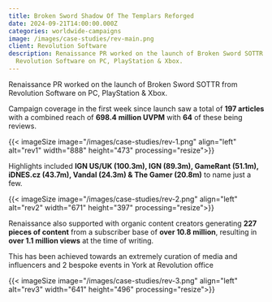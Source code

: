 ```yaml
---
title: Broken Sword Shadow Of The Templars Reforged
date: 2024-09-21T14:00:00.000Z
categories: worldwide-campaigns
image: /images/case-studies/rev-main.png
client: Revolution Software
description: Renaissance PR worked on the launch of Broken Sword SOTTR from
  Revolution Software on PC, PlayStation & Xbox.
---
```

Renaissance PR worked on the launch of Broken Sword SOTTR from Revolution Software on PC, PlayStation & Xbox.

Campaign coverage in the first week since launch saw a total of **197 articles** with a combined reach of **698.4 million UVPM** with **64** of these being reviews.

{{< imageSize image="/images/case-studies/rev-1.png" align="left"  alt="rev1" width="888" height="473" processing="resize">}}

Highlights included **IGN US/UK (100.3m), IGN (89.3m), GameRant (51.1m), iDNES.cz (43.7m), Vandal (24.3m) & The Gamer (20.8m)** to name just a few.

{{< imageSize image="/images/case-studies/rev-2.png" align="left"  alt="rev2" width="671" height="397" processing="resize">}}

Renaissance also supported with organic content creators generating **227 pieces of content** from a subscriber base of **over 10.8 million**, resulting in **over 1.1 million views** at the time of writing.  

This has been achieved towards an extremely curation of media and influencers and 2 bespoke events in York at Revolution office

{{< imageSize image="/images/case-studies/rev-3.png" align="left"  alt="rev3" width="641" height="496" processing="resize">}}
